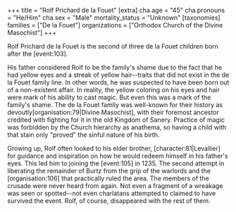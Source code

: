 +++
title = "Rolf Prichard de la Fouet"
[extra]
cha.age = "45"
cha.pronouns = "He/Him"
cha.sex = "Male"
mortality_status = "Unknown"
[taxonomies]
families = ["De la Fouet"]
organizations = ["Orthodox Church of the Divine Masochist"]
+++

Rolf Prichard de la Fouet is the second of three de la Fouet children born after the \[event:103\].

His father considered Rolf to be the family's shame due to the fact that he had yellow eyes and a streak of yellow hair--traits that did not exist in the de la Fouet family line. In other words, he was suspected to have been born out of a non-existent affair. In reality, the yellow coloring on his eyes and hair were mark of his ability to cast magic. But even this was a mark of the family's shame. The de la Fouet famliy was well-known for their history as devoutly\[organisation:79|Divine Masochist\], with their foremost ancestor credited with fighting for it in the old Kingdom of Sanery. Practice of magic was forbidden by the Church hierarchy as anathema, so having a child with that stain only "proved" the sinful nature of his birth.

Growing up, Rolf often looked to his elder brother, \[character:81|Levallier\] for guidance and inspiration on how he would redeem himself in his father's eyes. This led him to joining the \[event:105\] in 1235. The second attempt in liberating the remainder of Burtz from the grip of the warlords and the \[organisation:106\] that practically ruled the area. The members of the crusade were never heard from again. Not even a fragment of a wreakage was seen or spotted--not even charlatans attempted to claimed to have survived the event. Rolf, of course, disappeared with the rest of them.
